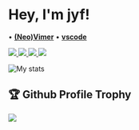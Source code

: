 <!-- ### Hi there 👋 -->

<!--
**jyf-111/jyf-111** is a ✨ _special_ ✨ repository because its `README.md` (this file) appears on your GitHub profile.

Here are some ideas to get you started:

- 🔭 I’m currently working on ...
- 🌱 I’m currently learning ...
- 👯 I’m looking to collaborate on ...
- 🤔 I’m looking for help with ...
- 💬 Ask me about ...
- 📫 How to reach me: ...
- 😄 Pronouns: ...
- ⚡ Fun fact: ...
-->

<h1 align="left">
  Hey, I'm jyf!
</h1>

<p align="left">
    •
    <b><a href="https://github.com/neovim/neovim">(Neo)Vimer</a></b>
    •
    <b><a href="https://github.com/Microsoft/vscode">vscode</a></b>
</p>

<p align="left">
    <a href="https://neovim.io/"> <img src="https://img.shields.io/badge/neovim-%2357A143.svg?&style=for-the-badge&logo=neovim&logoColor=white"/> </a>
	<a href="https://github.com/Microsoft/Terminal/"> <img src="https://img.shields.io/badge/wt-%234d4d4d.svg?&style=for-the-badge&logo=windows-terminal&logoColor=white"/> </a>
    <a href=""> <img src="https://img.shields.io/badge/-win11-blue?style=for-the-badge&logo=windows"/> </a>
    <a href="https://www.archlinux.org/"> <img src="https://img.shields.io/badge/arch-%231793d1.svg?&style=for-the-badge&logo=arch-linux&logoColor=white"/> </a>
<p>

<div align="left">  
  
<!-- ![Top Langs](https://github-readme-stats.vercel.app/api/top-langs/?username=jyf-111&hide=html,css,Jupyter+Notebook,ruby,javascript&theme=calm&langs_count=6&layout=compact) -->

<!-- ![Repo Card](https://github-readme-stats.vercel.app/api/pin/?username=jyf-111&repo=cpp&bg_color=000000&text_color=718096) -->

<!-- ![My stats](https://github-readme-stats.vercel.app/api?username=jyf-111&show_icons=true&icon_color=CE1D2D&text_color=718096&bg_color=000000&hide_title=false) -->

![My stats](https://github-readme-stats.vercel.app/api?username=jyf-111&theme=calm&show_icons=true)

<!-- ![My status](https://github-readme-stats.vercel.app/api/top-langs/?username=jyf-111&hide=html,css,Jupyter+Notebook,ruby,javascript&theme=calm&langs_count=6) -->
</div>

## 🏆 Github Profile Trophy
<img src="https://github-profile-trophy.vercel.app/?username=jyf-111&column=7"/>
